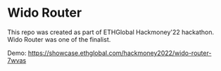 # Wido Router
This repo was created as part of ETHGlobal Hackmoney'22 hackathon.
Wido Router was one of the finalist.

Demo: https://showcase.ethglobal.com/hackmoney2022/wido-router-7wvas
